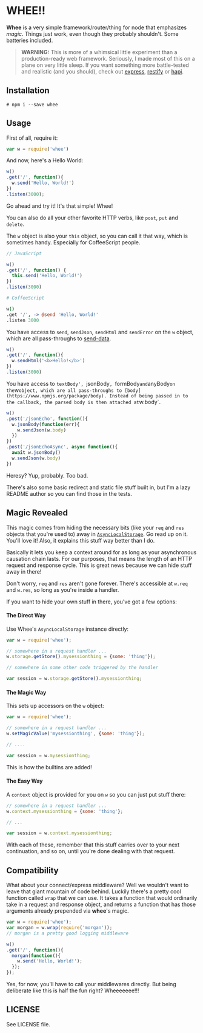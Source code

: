 # WHEE!!

**Whee** is a very simple framework/router/thing for node that emphasizes *magic*. Things just work, even though they probably shouldn't. Some batteries included.

> **WARNING:** This is more of a whimsical little experiment than a production-ready web framework. Seriously, I made most of this on a plane on very little sleep. If you want something more battle-tested and realistic (and you should), check out [express](https://www.npmjs.org/package/express), [restify](https://www.npmjs.org/package/restify) or [hapi](https://www.npmjs.org/package/hap://www.npmjs.org/package/hapi).

## Installation

`# npm i --save whee`

## Usage

First of all, require it:

```javascript
var w = require('whee')
```

And now, here's a Hello World:

```javascript
w()
.get('/', function(){
  w.send('Hello, World!')
})
.listen(3000);
```

Go ahead and try it! It's that simple! Whee!

You can also do all your other favorite HTTP verbs, like `post`, `put` and `delete`.

The `w` object is also your `this` object, so you can call it that way, which is sometimes handy. Especially for CoffeeScript people.

```javascript
// JavaScript

w()
.get('/', function() {
  this.send('Hello, World!')
})
.listen(3000)
```

```coffeescript
# CoffeeScript

w()
.get '/', -> @send 'Hello, World!'
.listen 3000
```

You have access to `send`, `sendJson`, `sendHtml` and `sendError` on the `w` object, which are all pass-throughs to [send-data](https://www.npmjs.org/package/send-data).

```javascript
w()
.get('/', function(){
  w.sendHtml('<b>Hello!</b>')
})
.listen(3000)
```

You have access to `textBody', `jsonBody`, `formBody` and `anyBody` on the `w` object, which are all pass-throughs to [body](https://www.npmjs.org/package/body). Instead of being passed in to the callback, the parsed body is then attached at `w.body`. 

```javascript
w()
.post('/jsonEcho', function(){
  w.jsonBody(function(err){
    w.sendJson(w.body)
  })
})
.post('/jsonEchoAsync', async function(){
  await w.jsonBody()
  w.sendJson(w.body)
})
```

Heresy? Yup, probably. Too bad.

There's also some basic redirect and static file stuff built in, but I'm a lazy README author so you can find those in the tests.

## Magic Revealed

This magic comes from hiding the necessary bits (like your `req` and `res` objects that you're used to) away in [`AsyncLocalStorage`](https://nodejs.org/api/async_context.html#class-asynclocalstorage). Go read up on it. You'll love it! Also, it explains this stuff way better than I do.

Basically it lets you keep a context around for as long as your asynchronous causation chain lasts. For our purposes, that means the length of an HTTP request and response cycle. This is great news because we can hide stuff away in there!

Don't worry, `req` and `res` aren't gone forever. There's accessible at `w.req` and `w.res`, so long as you're inside a handler.

If you want to hide your own stuff in there, you've got a few options:

#### The Direct Way

Use Whee's `AsyncLocalStorage` instance directly:

```javascript
var w = require('whee');

// somewhere in a request handler ...
w.storage.getStore().mysessionthing = {some: 'thing'});

// somewhere in some other code triggered by the handler

var session = w.storage.getStore().mysessionthing;
```

#### The Magic Way

This sets up accessors on the `w` object:

```javascript
var w = require('whee');

// somewhere in a request handler ...
w.setMagicValue('mysessionthing', {some: 'thing'});

// ....

var session = w.mysessionthing;
```

This is how the builtins are added!

#### The Easy Way

A `context` object is provided for you on `w` so you can just put stuff there:

```javascript
// somewhere in a request handler ...
w.context.mysessionthing = {some: 'thing'};

// ...

var session = w.context.mysessionthing;
```

With each of these, remember that this stuff carries over to your next continuation, and so on, until you're done dealing with that request.

## Compatibility

What about your connect/express middleware? Well we wouldn't want to leave that giant mountain of code behind. Luckily there's a pretty cool function called `wrap` that we can use. It takes a function that would ordinarily take in a request and response object, and returns a function that has those arguments already prepended via **whee**'s magic.

```javascript
var w = require('whee');
var morgan = w.wrap(require('morgan'));
// morgan is a pretty good logging middleware

w()
.get('/', function(){
  morgan(function(){
    w.send('Hello, World!');
  });
});
```

Yes, for now, you'll have to call your middlewares directly. But being deliberate like this is half the fun right? Wheeeeeee!!!

## LICENSE

See LICENSE file.
